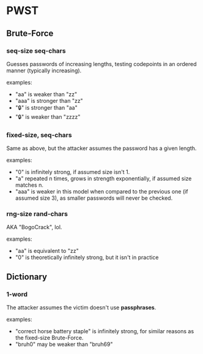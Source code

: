 # PWST

## Brute-Force

### seq-size seq-chars
Guesses passwords of increasing lengths, testing codepoints in an ordered manner (typically increasing).

examples:
- "aa" is weaker than "zz"
- "aaa" is stronger than "zz"
- "🔒" is stronger than "aa"
- "🔒" is weaker than "zzzz"

### fixed-size, seq-chars
Same as above, but the attacker assumes the password has a given length.

examples:
- "0" is infinitely strong, if assumed size isn't 1.
- "a" repeated n times, grows in strength exponentially, if assumed size matches n.
- "aaa" is weaker in this model when compared to the previous one (if assumed size 3), as smaller passwords will never be checked.

### rng-size rand-chars
AKA "BogoCrack", lol.

examples:
- "aa" is equivalent to "zz"
- "0" is theoretically infinitely strong, but it isn't in practice

## Dictionary

### 1-word
The attacker assumes the victim doesn't use **passphrases**.

examples:
- "correct horse battery staple" is infinitely strong, for similar reasons as the fixed-size Brute-Force.
- "bruh0" may be weaker than "bruh69"
